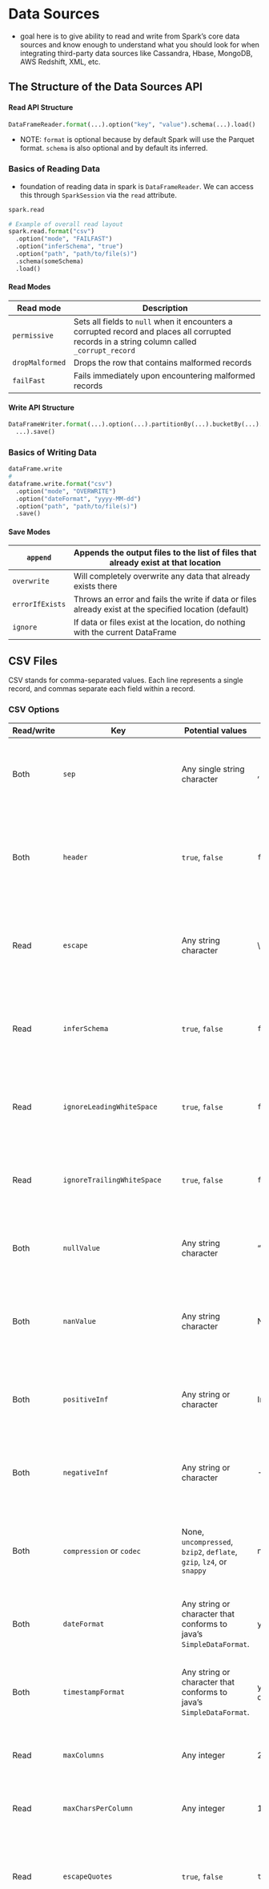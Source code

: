# Data Sources

- goal here is to give ability to read and write from Spark’s core data sources and know enough to understand what you should look for when integrating third-party data sources like Cassandra, Hbase, MongoDB, AWS Redshift, XML, etc.


## The Structure of the Data Sources API

#### Read API Structure

````python
DataFrameReader.format(...).option("key", "value").schema(...).load()
````

- NOTE: `format` is optional because by default Spark will use the Parquet format. `schema` is also optional and by default its inferred.

### Basics of Reading Data

- foundation of reading data in spark is `DataFrameReader`. We can access this through `SparkSession` via the `read` attribute.

````python
spark.read
````

````python
# Example of overall read layout
spark.read.format("csv")
  .option("mode", "FAILFAST")
  .option("inferSchema", "true")
  .option("path", "path/to/file(s)")
  .schema(someSchema)
  .load()
````

#### Read Modes

| Read mode       | Description                                                  |
| --------------- | ------------------------------------------------------------ |
| `permissive`    | Sets all fields to `null` when it encounters a corrupted record and places all corrupted records in a string column called `_corrupt_record` |
| `dropMalformed` | Drops the row that contains malformed records                |
| `failFast`      | Fails immediately upon encountering malformed records        |

#### Write API Structure

````python
DataFrameWriter.format(...).option(...).partitionBy(...).bucketBy(...).sortBy(
  ...).save()
````

### Basics of Writing Data

````python
dataFrame.write
# 
dataframe.write.format("csv")
  .option("mode", "OVERWRITE")
  .option("dateFormat", "yyyy-MM-dd")
  .option("path", "path/to/file(s)")
  .save()
````

#### Save Modes

| `append`        | Appends the output files to the list of files that already exist at that location |
| --------------- | ------------------------------------------------------------ |
| `overwrite`     | Will completely overwrite any data that already exists there |
| `errorIfExists` | Throws an error and fails the write if data or files already exist at the specified location (default) |
| `ignore`        | If data or files exist at the location, do nothing with the current DataFrame |

## CSV Files

CSV stands for comma-separated values. Each line represents a single record, and commas separate each field within a record.

### CSV Options

| Read/write | Key                           | Potential values                                             | Default                     | Description                                                  |
| ---------- | ----------------------------- | ------------------------------------------------------------ | --------------------------- | ------------------------------------------------------------ |
| Both       | `sep`                         | Any single string character                                  | ,                           | The single character that is used as separator for each field and value. |
| Both       | `header`                      | `true`, `false`                                              | `false`                     | A Boolean flag that declares whether the first line in the file(s) are the names of the columns. |
| Read       | `escape`                      | Any string character                                         | \                           | The character Spark should use to escape other characters in the file. |
| Read       | `inferSchema`                 | `true`, `false`                                              | `false`                     | Specifies whether Spark should infer column types when reading the file. |
| Read       | `ignoreLeadingWhiteSpace`     | `true`, `false`                                              | `false`                     | Declares whether leading spaces from values being read should be skipped. |
| Read       | `ignoreTrailingWhiteSpace`    | `true`, `false`                                              | `false`                     | Declares whether trailing spaces from values being read should be skipped. |
| Both       | `nullValue`                   | Any string character                                         | “”                          | Declares what character represents a `null` value in the file. |
| Both       | `nanValue`                    | Any string character                                         | NaN                         | Declares what character represents a NaN or missing character in the CSV file. |
| Both       | `positiveInf`                 | Any string or character                                      | Inf                         | Declares what character(s) represent a positive infinite value. |
| Both       | `negativeInf`                 | Any string or character                                      | -Inf                        | Declares what character(s) represent a negative infinite value. |
| Both       | `compression` or `codec`      | None, `uncompressed`, `bzip2`, `deflate`, `gzip`, `lz4`, or `snappy` | none                        | Declares what compression codec Spark should use to read or write the file. |
| Both       | `dateFormat`                  | Any string or character that conforms to java’s `SimpleDataFormat`. | yyyy-MM-dd                  | Declares the date format for any columns that are date type. |
| Both       | `timestampFormat`             | Any string or character that conforms to java’s `SimpleDataFormat`. | yyyy-MM-dd’T’HH:mm:ss.SSSZZ | Declares the timestamp format for any columns that are timestamp type. |
| Read       | `maxColumns`                  | Any integer                                                  | 20480                       | Declares the maximum number of columns in the file.          |
| Read       | `maxCharsPerColumn`           | Any integer                                                  | 1000000                     | Declares the maximum number of characters in a column.       |
| Read       | `escapeQuotes`                | `true`, `false`                                              | `true`                      | Declares whether Spark should escape quotes that are found in lines. |
| Read       | `maxMalformedLogPerPartition` | Any integer                                                  | 10                          | Sets the maximum number of malformed rows Spark will log for each partition. Malformed records beyond this number will be ignored. |
| Write      | `quoteAll`                    | `true`, `false`                                              | `false`                     | Specifies whether all values should be enclosed in quotes, as opposed to just escaping values that have a quote character. |
| Read       | `multiLine`                   | `true`, `false`                                              | `false`                     | This option allows you to read multiline CSV files where each logical row in the CSV file might span multiple rows in the file itself. |

### Reading/Writing CSV Files

````python
# Reading
csvFile = spark.read.format("csv")\
  .option("header", "true")\
  .option("mode", "FAILFAST")\
  .option("inferSchema", "true")\
  .load("/data/flight-data/csv/2010-summary.csv")

# writing
csvFile.write.format("csv").mode("overwrite").option("sep", "\t")\
  .save("/tmp/my-tsv-file.tsv")
````

## JSON Files

- JSON stands for JavaScript Object Notation
- In Spark, when we refer to JSON files, we refer to *line-delimited* JSON files. This contrasts with files that have a large JSON object or array per file.
- The line-delimited versus multiline trade-off is controlled by a single option: `multiLine`. When you set this option to `true`, you can read an entire file as one `json` object and Spark will go through the work of parsing that into a  DataFrame. Line-delimited JSON is actually a much more stable format  because it allows you to append to a file with a new record (rather than having to read in an entire file and then write it out), which is what  we recommend that you use.

| Read/write | Key                                  | Potential values                                             | Default                                         | Description                                                  |
| ---------- | ------------------------------------ | ------------------------------------------------------------ | ----------------------------------------------- | ------------------------------------------------------------ |
| Both       | `compression` or `codec`             | None, `uncompressed`, `bzip2`, `deflate`, `gzip`, `lz4`, or `snappy` | none                                            | Declares what compression codec Spark should use to read or write the file. |
| Both       | `dateFormat`                         | Any string or character that conforms to Java’s `SimpleDataFormat`. | yyyy-MM-dd                                      | Declares the date format for any columns that are date type. |
| Both       | `timestampFormat`                    | Any string or character that conforms to Java’s `SimpleDataFormat`. | yyyy-MM-dd’T’HH:mm:ss.SSSZZ                     | Declares the timestamp format for any columns that are timestamp type. |
| Read       | `primitiveAsString`                  | `true`, `false`                                              | `false`                                         | Infers all primitive values as string type.                  |
| Read       | `allowComments`                      | `true`, `false`                                              | `false`                                         | Ignores Java/C++ style comment in JSON records.              |
| Read       | `allowUnquotedFieldNames`            | `true`, `false`                                              | `false`                                         | Allows unquoted JSON field names.                            |
| Read       | `allowSingleQuotes`                  | `true`, `false`                                              | `true`                                          | Allows single quotes in addition to double quotes.           |
| Read       | `allowNumericLeadingZeros`           | `true`, `false`                                              | `false`                                         | Allows leading zeroes in numbers (e.g., 00012).              |
| Read       | `allowBackslashEscapingAnyCharacter` | `true`, `false`                                              | `false`                                         | Allows accepting quoting of all characters using backslash quoting mechanism. |
| Read       | `columnNameOfCorruptRecord`          | Any string                                                   | Value of `spark.sql.column&NameOfCorruptRecord` | Allows renaming the new field having a malformed string created by `permissive` mode. This will override the configuration value. |
| Read       | `multiLine`                          | `true`, `false`                                              | `false`                                         | Allows for reading in non-line-delimited JSON files.         |

````python
spark.read.format("json").option("mode", "FAILFAST")\
  .option("inferSchema", "true")\
  .load("/data/flight-data/json/2010-summary.json").show(5)

csvFile.write.format("json").mode("overwrite").save("/tmp/my-json-file.json")
````

## Parquet Files

- Parquet is an open source column-oriented data store that provides a variety of storage optimizations, especially for analytics workloads. It provides columnar compression, which saves storage space and allows for reading individual columns instead of entire files
- It is a file format that works exceptionally well with Apache Spark and  is in fact the default file format. It is recommended writing data out to Parquet for long-term storage because reading from a Parquet file will always be more efficient than JSON or CSV.
- Another advantage of Parquet is that it supports complex types

| Read/Write | Key                      | Potential Values                                             | Default                                                    | Description                                                  |
| ---------- | ------------------------ | ------------------------------------------------------------ | ---------------------------------------------------------- | ------------------------------------------------------------ |
| Write      | `compression` or `codec` | None, `uncompressed`, `bzip2`, `deflate`, `gzip`, `lz4`, or `snappy` | None                                                       | Declares what compression codec Spark should use to read or write the file. |
| Read       | `mergeSchema`            | `true`, `false`                                              | Value of the configuration `spark.sql.parquet.mergeSchema` | You can incrementally add columns to newly written Parquet files in the  same table/folder. Use this option to enable or disable this feature. |

````python
spark.read.format("parquet")\
  .load("/data/flight-data/parquet/2010-summary.parquet").show(5)

csvFile.write.format("parquet").mode("overwrite")\
  .save("/tmp/my-parquet-file.parquet")
````

## ORC Files

ORC is self-describing, type-aware columnar file format designed for Hadoop workloads. It is optmized for large streaming reads but with integrated support for finding rows quickly.

ORC actually has no options for reading in data because Spark understands the file format quite well.

````python
spark.read.format("orc").load("/data/flight-data/orc/2010-summary.orc").show(5)

csvFile.write.format("orc").mode("overwrite").save("/tmp/my-json-file.orc")
````

## SQL Databases

- SQL datasources are one of the more powerful connectors because there are variety of systems to which we can connect to.
- We can even connect to SQLite
- To read and write from these databases, you need to do two things: include the Java Database Connectivity (JDBC) driver for you particular  database on the spark classpath, and provide the proper JAR for the  driver itself. For example, to be able to read and write from  PostgreSQL, you might run something like this:

````bash
./bin/spark-shell \
--driver-class-path postgresql-9.4.1207.jar \
--jars postgresql-9.4.1207.jar
````

| Property Name                                 | Meaning                                                      |
| --------------------------------------------- | ------------------------------------------------------------ |
| `url`                                         | The JDBC URL to which to connect. The source-specific connection properties can be specified in the URL; for example, *jdbc:postgresql://localhost/test?user=fred&password=secret*. |
| `dbtable`                                     | The JDBC table to read. Note that anything that is valid in a FROM clause  of a SQL query can be used. For example, instead of a full table you  could also use a subquery in parentheses. |
| `driver`                                      | The class name of the JDBC driver to use to connect to this URL. |
| `partitionColumn`, `lowerBound`, `upperBound` | If any one of these options is specified, then all others must be set as well. In addition, `numPartitions` must be specified. These properties describe how to partition the table when reading in parallel from multiple workers. `partitionColumn` must be a numeric column from the table in question. Notice that `lowerBound` and `upperBound` are used only to decide the partition stride, not for filtering the  rows in the table. Thus, all rows in the table will be partitioned and  returned. This option applies only to reading. |
| `numPartitions`                               | The maximum number of partitions that can be used for parallelism in table  reading and writing. This also determines the maximum number of  concurrent JDBC connections. If the number of partitions to write  exceeds this limit, we decrease it to this limit by calling `coalesce(numPartitions)` before writing. |
| `fetchsize`                                   | The JDBC fetch size, which determines how many rows to fetch per round  trip. This can help performance on JDBC drivers, which default to low  fetch size (e.g., Oracle with 10 rows). This option applies only to  reading. |
| `batchsize`                                   | The JDBC batch size, which determines how many rows to insert per round  trip. This can help performance on JDBC drivers. This option applies  only to writing. The default is 1000. |
| `isolationLevel`                              | The transaction isolation level, which applies to current connection. It can be one of `NONE`, `READ_COMMITTED`, `READ_UNCOMMITTED`, `REPEATABLE_READ`, or `SERIALIZABLE`, corresponding to standard transaction isolation levels defined by JDBC’s `Connection` object. The default is `READ_UNCOMMITTED`. This option applies only to writing. For more information, refer to the documentation in java.sql.Connection. |
| `truncate`                                    | This is a JDBC writer-related option. When `SaveMode.Overwrite` is enabled, Spark truncates an existing table instead of dropping and  re-creating it. This can be more efficient, and it prevents the table  metadata (e.g., indices) from being removed. However, it will not work  in some cases, such as when the new data has a different schema. The  default is `false`. This option applies only to writing. |
| `createTableOptions`                          | This is a JDBC writer-related option. If specified, this option allows  setting of database-specific table and partition options when creating a table (e.g., CREATE TABLE t (*name string*) ENGINE=InnoDB). This option applies only to writing. |
| `createTableColumnTypes`                      | The database column data types to use instead of the defaults, when  creating the table. Data type information should be specified in the  same format as CREATE TABLE columns syntax (e.g., “name CHAR(64),  comments VARCHAR(1024)”). The specified types should be valid Spark SQL  data types. This option applies only to writing. |

### Reading from SQL Database

````python
driver = "org.sqlite.JDBC"
path = "/data/flight-data/jdbc/my-sqlite.db"
url = "jdbc:sqlite:" + path
tablename = "flight_info"
````

After defining connection property we can test database connection.

````python
import java.sql.DriverManager
val connection = DriverManager.getConnection(url)
connection.isClosed()
connection.close()
````

````python
# SQLite
dbDataFrame = spark.read.format("jdbc").option("url", url)\
  .option("dbtable", tablename).option("driver",  driver).load()

# Postgres
pgDF = spark.read.format("jdbc")\
  .option("driver", "org.postgresql.Driver")\
  .option("url", "jdbc:postgresql://database_server")\
  .option("dbtable", "schema.tablename")\
  .option("user", "username").option("password", "my-secret-password").load()
````

### Query Pushdown

- Spark makes a best-effort attempt to filter data in the database itself before creating the DataFrame

```python
dbDataFrame.select("DEST_COUNTRY_NAME").distinct().explain
== Physical Plan ==
*HashAggregate(keys=[DEST_COUNTRY_NAME#8108], functions=[])
+- Exchange hashpartitioning(DEST_COUNTRY_NAME#8108, 200)
   +- *HashAggregate(keys=[DEST_COUNTRY_NAME#8108], functions=[])
      +- *Scan JDBCRelation(flight_info) [numPartitions=1] ...
```

- Spark can do better than this on certain queries. if we specify a filter on out DF, Spark will push that filter down into database

```python
dbDataFrame.filter("DEST_COUNTRY_NAME in ('Anguilla', 'Sweden')").explain()

== Physical Plan ==
*Scan JDBCRel... PushedFilters: [*In(DEST_COUNTRY_NAME, [Anguilla,Sweden])],
...
```

Spark can’t translate all of its own functions into the functions available in the SQL database in which you’re working. Therefore, sometimes you’re going to want to pass an entire query into your SQL that will return the results as a DataFrame.

````python
# in Python
pushdownQuery = """(SELECT DISTINCT(DEST_COUNTRY_NAME) FROM flight_info)
  AS flight_info"""
dbDataFrame = spark.read.format("jdbc")\
  .option("url", url).option("dbtable", pushdownQuery).option("driver",  driver)\
  .load()
````

#### Reading from databases in parallel

- spark has an underlying algorithm that can read multiple files into one partition or conversly depending onthe file size and splittability of file type and compression.
- same flexibility exists with files, SQL databases, defining partition numbers allows you to limit read/write parallel capacity.

````python
dbDataFrame = spark.read.format("jdbc")\
  .option("url", url).option("dbtable", tablename).option("driver",  driver)\
  .option("numPartitions", 10).load()

# this will still be 1 partition as there is not enough data
dbDataFrame.select("DEST_COUNTRY_NAME").distinct().show()
````

- We can explicitly push predicates down into SQL databases through the  connection itself. This optimization allows you to control the physical  location of certain data in certain partitions by specifying predicates

````python
props = {"driver":"org.sqlite.JDBC"}
predicates = [
  "DEST_COUNTRY_NAME = 'Sweden' OR ORIGIN_COUNTRY_NAME = 'Sweden'",
  "DEST_COUNTRY_NAME = 'Anguilla' OR ORIGIN_COUNTRY_NAME = 'Anguilla'"]
spark.read.jdbc(url, tablename, predicates=predicates, properties=props).show()
spark.read.jdbc(url,tablename,predicates=predicates,properties=props)\
  .rdd.getNumPartitions() # 2
````

If you specify predicates that are not disjoint, you can end up with lots of duplicate rows.

#### Partitioning based on a sliding window

- partition based on predicates

````python
colName = "count"
lowerBound = 0L
upperBound = 348113L # this is the max count in our database
numPartitions = 10

spark.read.jdbc(url, tablename, column=colName, properties=props,
                lowerBound=lowerBound, upperBound=upperBound,
                numPartitions=numPartitions).count() # 255
````

### Writing to SQL Databases

````python
newPath = "jdbc:sqlite://tmp/my-sqlite.db"
csvFile.write.jdbc(newPath, tablename, mode="overwrite", properties=props)
````

## Text Files

- each line becomes a record in the DataFrame.
- suppose that you need to parse some Apache log files to some more  structured format, or perhaps you want to parse some plain text for  natural-language processing. Text files make a great argument for the  Dataset API due to its ability to take advantage of the flexibility of  native types.

````python
spark.read.textFile("/data/flight-data/csv/2010-summary.csv")
  .selectExpr("split(value, ',') as rows").show()

csvFile.select("DEST_COUNTRY_NAME").write.text("/tmp/simple-text-file.txt")

# if we are performing some partitioning when performing write, we can write more columns,
# However, those columns will manifest as directories in the folder to which you’re writing out to, instead of columns on every single file

csvFile.limit(10).select("DEST_COUNTRY_NAME", "count")\
  .write.partitionBy("count").text("/tmp/five-csv-files2py.csv")
````

## Advanced I/O Concepts

we can control the parallelism of files that we write by controlling the partitions prior to writing.

### Splittable File Types and Compression

- certain file formats are fundamentally splittable. Improves performance as Spark can avoid reading whole file and access the required parts of the file necessary for query.
- In conjuction with this is a need to manage compression. Not all compression schemes are splittable.
- Recommended is Parquet with gzip compression.

### Reading Data in Parallel

- multiple executors cannot read from same file at same time necessary but can read different files at the same time. When you read from a folder with multiple files in it, each of those files become partition in your dataFrame and be read in available executors in parallel.

### Writing Data in Parallel

- Number of files or data written is dependent on the number of partitions the DataFrame has at the time you write out the data.
- By default , one file is written per partition of the data.

````
csvFile.repartition(5).write.format("csv").save("/tmp/multiple.csv")

ls /tmp/multiple.csv

/tmp/multiple.csv/part-00000-767df509-ec97-4740-8e15-4e173d365a8b.csv
/tmp/multiple.csv/part-00001-767df509-ec97-4740-8e15-4e173d365a8b.csv
/tmp/multiple.csv/part-00002-767df509-ec97-4740-8e15-4e173d365a8b.csv
/tmp/multiple.csv/part-00003-767df509-ec97-4740-8e15-4e173d365a8b.csv
/tmp/multiple.csv/part-00004-767df509-ec97-4740-8e15-4e173d365a8b.csv
````

### Partition

Partitioning is a tool that allows you to control what data is stored as you write it. When you write a file to a partitioned directory (table), you basically encode a column as a folder.

This allows skip lots of data when we read it in later, allowing to read in only the data relevant to your problem instead of having to scan entire dataset.

````python
csvFile.limit(10).write.mode("overwrite").partitionBy("DEST_COUNTRY_NAME")\
  .save("/tmp/partitioned-files.parquet")

$ ls /tmp/partitioned-files.parquet

...
DEST_COUNTRY_NAME=Costa Rica/
DEST_COUNTRY_NAME=Egypt/
DEST_COUNTRY_NAME=Equatorial Guinea/
DEST_COUNTRY_NAME=Senegal/
DEST_COUNTRY_NAME=United States/
````

This is probably the lowest-hanging optimization that you can use when  you have a table that readers frequently filter by before manipulating.  For instance, date is particularly common for a partition because,  downstream, often we want to look at only the previous week’s data  (instead of scanning the entire list of records). This can provide  massive speedups for readers.

### Bucketing

- we can control the data that is specifically written to each file.
- This can avoid shuffles later when we read the data because data with the same bucket ID will be grouped together in one physical partition.
- This means that the data is prepartitioned according to how you expect  to use that data later on, meaning you can avoid expensive shuffles when joining or aggregating.
- Rather than partitioning on a specific column (which might write out a  ton of directories), it’s probably worthwhile to explore bucketing the  data instead. This will create a certain number of files and organize  our data into those “buckets”

`````scala
val numberBuckets = 10
val columnToBucketBy = "count"
csvFile.write.format("parquet").mode("overwrite")
  .bucketBy(numberBuckets, columnToBucketBy).saveAsTable("bucketedFiles")
  
  
$ ls /user/hive/warehouse/bucketedfiles/

part-00000-tid-1020575097626332666-8....parquet
part-00000-tid-1020575097626332666-8....parquet
part-00000-tid-1020575097626332666-8....parquet
...
`````

### Writing Complex Types

Although Spark can work with all of these types, not every single type  works well with every data file format. For instance, CSV files do not  support complex types, whereas Parquet and ORC do.

### Managing File Size

- Managing file sizes is an important factor not so much for writing data but reading it later on
- due to *small file problem* Spark, HDFS etc doesn’t do well. If file are too large then also things become inefficient
- we can use `maxRecordsPerFile` to optimize file sizes based on records size. `df.write.option("maxRecordsPerFile", 5000)` 